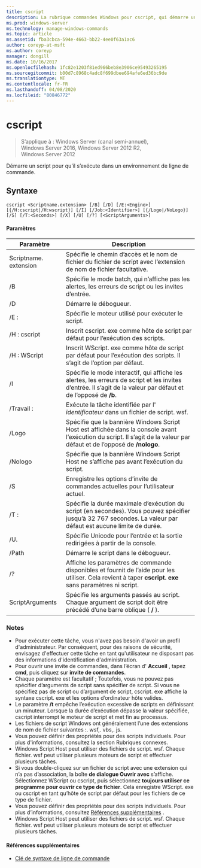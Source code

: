 ```yaml
---
title: cscript
description: La rubrique commandes Windows pour cscript, qui démarre un script pour qu’il s’exécute dans un environnement de ligne de commande.
ms.prod: windows-server
ms.technology: manage-windows-commands
ms.topic: article
ms.assetid: fba3cbca-594e-4663-bb22-4ee0f63a1ac6
author: coreyp-at-msft
ms.author: coreyp
manager: dongill
ms.date: 10/16/2017
ms.openlocfilehash: 1fc82e1203f81ed966beb8e3906ce95493265195
ms.sourcegitcommit: b00d7c8968c4adc8f699dbee694afe6ed36bc9de
ms.translationtype: MT
ms.contentlocale: fr-FR
ms.lasthandoff: 04/08/2020
ms.locfileid: "80846772"
---
```

# <a name="cscript"></a>cscript

>S’applique à : Windows Server (canal semi-annuel), Windows Server 2016, Windows Server 2012 R2, Windows Server 2012

Démarre un script pour qu’il s’exécute dans un environnement de ligne de commande.

## <a name="syntax"></a>Syntaxe
```
cscript <Scriptname.extension> [/B] [/D] [/E:<Engine>] [{/H:cscript|/H:wscript}] [/I] [/Job:<Identifier>] [{/Logo|/NoLogo}] [/S] [/T:<Seconds>] [/X] [/U] [/?] [<ScriptArguments>]
```
#### <a name="parameters"></a>Paramètres

|      Paramètre       |                                                                      Description                                                                       |
|----------------------|--------------------------------------------------------------------------------------------------------------------------------------------------------|
| Scriptname. extension |                                 Spécifie le chemin d’accès et le nom de fichier du fichier de script avec l’extension de nom de fichier facultative.                                 |
|          /B          |                                Spécifie le mode batch, qui n’affiche pas les alertes, les erreurs de script ou les invites d’entrée.                                |
|          /D          |                                                                  Démarre le débogueur.                                                                  |
|     /E :<Engine>      |                                                  Spécifie le moteur utilisé pour exécuter le script.                                                  |
|      /H : cscript      |                                         Inscrit cscript. exe comme hôte de script par défaut pour l’exécution des scripts.                                          |
|      /H : WScript      |                               Inscrit WScript. exe comme hôte de script par défaut pour l’exécution des scripts. Il s’agit de l’option par défaut.                               |
|          /I          |        Spécifie le mode interactif, qui affiche les alertes, les erreurs de script et les invites d’entrée. Il s’agit de la valeur par défaut et de l’opposé de **/b**.         |
|  /Travail :<Identifier>   |                                             Exécute la tâche identifiée par l' *identificateur* dans un fichier de script. wsf.                                             |
|        /Logo         | Spécifie que la bannière Windows Script Host est affichée dans la console avant l’exécution du script. Il s’agit de la valeur par défaut et de l’opposé de **/nologo**. |
|       /Nologo        |                                 Spécifie que la bannière Windows Script Host ne s’affiche pas avant l’exécution du script.                                 |
|          /S          |                                             Enregistre les options d’invite de commandes actuelles pour l’utilisateur actuel.                                             |
|     /T :<Seconds>     |            Spécifie la durée maximale d’exécution du script (en secondes). Vous pouvez spécifier jusqu’à 32 767 secondes. La valeur par défaut est aucune limite de durée.             |
|          /U.          |                                      Spécifie Unicode pour l’entrée et la sortie redirigées à partir de la console.                                       |
|          /Path          |                                                           Démarre le script dans le débogueur.                                                           |
|          /?          |  Affiche les paramètres de commande disponibles et fournit de l’aide pour les utiliser. Cela revient à taper **cscript. exe** sans paramètres ni script.  |
|   ScriptArguments    |                        Spécifie les arguments passés au script. Chaque argument de script doit être précédé d’une barre oblique ( **/** ).                         |

### <a name="remarks"></a>Notes
-   Pour exécuter cette tâche, vous n'avez pas besoin d'avoir un profil d'administrateur. Par conséquent, pour des raisons de sécurité, envisagez d'effectuer cette tâche en tant qu'utilisateur ne disposant pas des informations d'identification d'administration.
-   Pour ouvrir une invite de commandes, dans l’écran d' **Accueil** , tapez **cmd**, puis cliquez sur **invite de commandes**.
-   Chaque paramètre est facultatif ; Toutefois, vous ne pouvez pas spécifier d’arguments de script sans spécifier de script. Si vous ne spécifiez pas de script ou d’argument de script, cscript. exe affiche la syntaxe cscript. exe et les options d’ordinateur hôte valides.
-   Le paramètre **/t** empêche l’exécution excessive de scripts en définissant un minuteur. Lorsque la durée d’exécution dépasse la valeur spécifiée, cscript interrompt le moteur de script et met fin au processus.
-   Les fichiers de script Windows ont généralement l’une des extensions de nom de fichier suivantes :. wsf,. vbs,. js.
-   Vous pouvez définir des propriétés pour des scripts individuels. Pour plus d'informations, consultez la section Rubriques connexes.
-   Windows Script Host peut utiliser des fichiers de script. wsf. Chaque fichier. wsf peut utiliser plusieurs moteurs de script et effectuer plusieurs tâches.
-   Si vous double-cliquez sur un fichier de script avec une extension qui n’a pas d’association, la boîte **de dialogue Ouvrir avec** s’affiche. Sélectionnez WScript ou cscript, puis sélectionnez **toujours utiliser ce programme pour ouvrir ce type de fichier**. Cela enregistre WScript. exe ou cscript en tant qu’hôte de script par défaut pour les fichiers de ce type de fichier.
-   Vous pouvez définir des propriétés pour des scripts individuels. Pour plus d’informations, consultez [Références supplémentaires](#BKMK_references) .
-   Windows Script Host peut utiliser des fichiers de script. wsf. Chaque fichier. wsf peut utiliser plusieurs moteurs de script et effectuer plusieurs tâches.

#### <a name="additional-references"></a><a name=BKMK_references></a>Références supplémentaires

- [Clé de syntaxe de ligne de commande](command-line-syntax-key.md)

